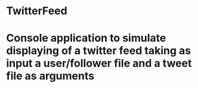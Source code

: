 # TwitterFeed
# Console application to simulate displaying of a twitter feed taking as input a user/follower file and a tweet file as arguments

